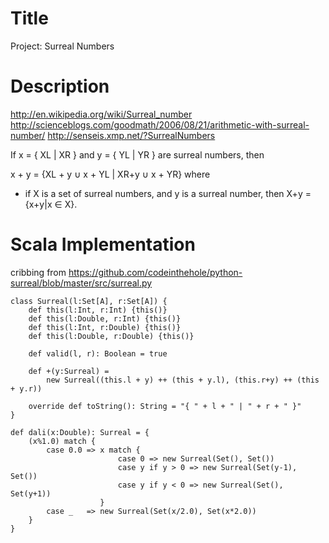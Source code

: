 # Title

Project: Surreal Numbers

# Description

http://en.wikipedia.org/wiki/Surreal_number
http://scienceblogs.com/goodmath/2006/08/21/arithmetic-with-surreal-number/
http://senseis.xmp.net/?SurrealNumbers

If x = { XL | XR } and y = { YL | YR } are surreal numbers, then

x + y = {XL + y ∪ x + YL | XR+y ∪ x + YR} where

* if X is a set of surreal numbers, and y is a surreal number, then X+y = {x+y|x ∈ X}.


# Scala Implementation

cribbing from https://github.com/codeinthehole/python-surreal/blob/master/src/surreal.py


	class Surreal(l:Set[A], r:Set[A]) {
		def this(l:Int, r:Int) {this()}
		def this(l:Double, r:Int) {this()}
		def this(l:Int, r:Double) {this()}
		def this(l:Double, r:Double) {this()}
		
		def valid(l, r): Boolean = true
	
		def +(y:Surreal) = 
			new Surreal((this.l + y) ++ (this + y.l), (this.r+y) ++ (this + y.r))

		override def toString(): String = "{ " + l + " | " + r + " }"
	}

	def dali(x:Double): Surreal = {
		(x%1.0) match {
			case 0.0 => x match {
							case 0 => new Surreal(Set(), Set())
							case y if y > 0 => new Surreal(Set(y-1), Set())
							case y if y < 0 => new Surreal(Set(), Set(y+1))
						}
			case _   => new Surreal(Set(x/2.0), Set(x*2.0))
		}
	}

